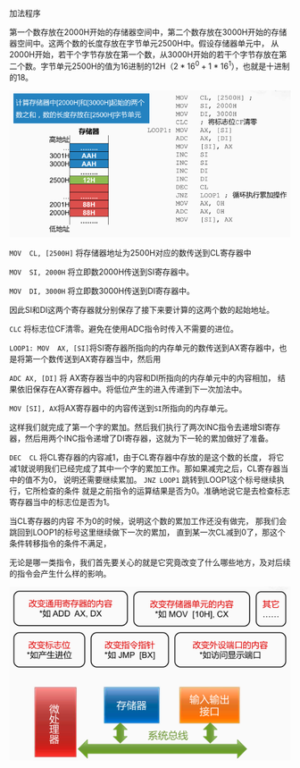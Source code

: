 加法程序

第一个数存放在2000H开始的存储器空间中，第二个数存放在3000H开始的存储器空间中。这两个数的长度存放在字节单元2500H中。假设存储器单元中，
从2000H开始，若干个字节存放在第一个数，从3000H开始的若干个字节存放在第二个数。字节单元2500H的值为16进制的12H（$2 * 16^0 + 1 * 16^1$），也就是十进制的18。

![image-20201029101028269](assets/image-20201029101028269.png)



`MOV  CL, [2500H]` 将存储器地址为2500H对应的数传送到CL寄存器中

`MOV  SI, 2000H` 将立即数2000H传送到SI寄存器中。

`MOV  DI, 3000H` 将立即数3000H传送到DI寄存器中。

因此SI和DI这两个寄存器就分别保存了接下来要计算的这两个数的起始地址。

`CLC`   将标志位CF清零。避免在使用ADC指令时传入不需要的进位。

`LOOP1: MOV  AX, [SI]`将SI寄存器所指向的内存单元的数传送到AX寄存器中，也是将第一个数传送到AX寄存器当中，然后用

`ADC AX, [DI]` 将 AX寄存器当中的内容和DI所指向的内存单元中的内容相加， 结果依旧保存在AX寄存器中。将低位产生的进入传递到下一次加法中。

`MOV [SI], AX`将AX寄存器中的内容传送到`SI`所指向的内存单元。

这样我们就完成了第一个字的累加。然后我们执行了两次INC指令去递增SI寄存器，然后用两个INC指令递增了DI寄存器，这就为下一轮的累加做好了准备。

`DEC  CL` 将CL寄存器的内容减1，由于CL寄存器中存放的是这个数的长度， 将它减1就说明我们已经完成了其中一个字的累加工作。那如果减完之后，CL寄存器当中的值不为0， 说明还需要继续累加。
`JNZ LOOP1` 跳转到LOOP1这个标号继续执行，它所检查的条件 就是之前指令的运算结果是否为0。准确地说它是去检查标志寄存器当中的标志位是否为1。

当CL寄存器的内容 不为0的时候，说明这个数的累加工作还没有做完， 那我们会跳回到LOOP1的标号这里继续做下一次的累加， 直到某一次CL减到0了，那这个条件转移指令的条件不满足， 

无论是哪一类指令，我们首先要关心的就是它究竟改变了什么哪些地方，及对后续的指令会产生什么样的影响。

![image-20201029100900739](assets/image-20201029100900739.png)